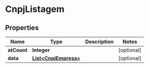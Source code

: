 

# CnpjListagem


## Properties

| Name | Type | Description | Notes |
|------------ | ------------- | ------------- | -------------|
|**atCount** | **Integer** |  |  [optional] |
|**data** | [**List&lt;CnpjEmpresa&gt;**](CnpjEmpresa.md) |  |  [optional] |



